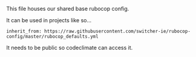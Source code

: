 This file houses our shared base rubocop config.

It can be used in projects like so...

```
inherit_from: https://raw.githubusercontent.com/switcher-ie/rubocop-config/master/rubocop_defaults.yml
```

It needs to be public so codeclimate can access it.